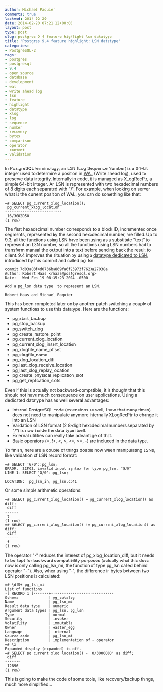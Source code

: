 ```yaml
---
author: Michael Paquier
comments: true
lastmod: 2014-02-20
date: 2014-02-20 07:21:12+00:00
layout: post
type: post
slug: postgres-9-4-feature-highlight-lsn-datatype
title: 'Postgres 9.4 feature highlight: LSN datatype'
categories:
- PostgreSQL-2
tags:
- postgres
- postgresql
- 9.4
- open source
- database
- development
- wal
- write ahead log
- lsn
- feature
- highlight
- datatype
- xlog
- log
- sequence
- number
- recovery
- bytes
- comparison
- operator
- content
- validation
---
```

In PostgreSQL terminology, an LSN (Log Sequence Number) is a 64-bit integer used to determine a position in [WAL](http://www.postgresql.org/docs/devel/static/wal-intro.html) (Write ahead log), used to preserve data integrity. Internally in code, it is managed as XLogRecPtr, a simple 64-bit integer. An LSN is represented with two hexadecimal numbers of 8 digits each separated with "/". For example, when looking on server what is the current position of WAL, you can do something like that:

    =# SELECT pg_current_xlog_location();
     pg_current_xlog_location 
    --------------------------
     16/3002D50
    (1 row)

The first hexadecimal number corresponds to a block ID, incremented once segments, represented by the second hexadecimal number, are filled. Up to 9.3, all the functions using LSN have been using as a substitute "text" to represent an LSN number, so all the functions using LSN numbers had to transform manual the output into a text before sending back the result to client. 9.4 improves the situation by using a [datatype dedicated to LSN](http://www.postgresql.org/docs/devel/static/datatype-pg-lsn.html), introduced by this commit and called pg_lsn:

    commit 7d03a83f4d0736ba869fa6f93973f7623a27038a
    Author: Robert Haas <rhaas@postgresql.org>
    Date:   Wed Feb 19 08:35:23 2014 -0500

    Add a pg_lsn data type, to represent an LSN.

    Robert Haas and Michael Paquier

This has been completed later on by another patch switching a couple of system functions to use this datatype. Here are the functions:

  * pg\_start\_backup
  * pg\_stop\_backup
  * pg\_switch\_xlog
  * pg\_create\_restore\_point
  * pg\_current\_xlog\_location
  * pg\_current\_xlog\_insert\_location
  * pg\_xlogfile\_name\_offset
  * pg\_xlogfile\_name
  * pg\_xlog\_location\_diff
  * pg\_last\_xlog\_receive\_location
  * pg\_last\_xlog\_replay\_location
  * pg\_create\_physical\_replication\_slot
  * pg\_get\_replication\_slots

Even if this is actually not backward-compatible, it is thought that this should not have much consequence on user applications. Using a dedicated datatype has as well several advantages:

  * Internal PostgreSQL code (extensions as well, I saw that many times) does not need to manipulate anymore internally XLogRecPtr to change it into an LSN.
  * Validation of LSN format (2 8-digit hexadecimal numbers separated by "/") is now inside the data type itself.
  * External utilities can really take advantage of that.
  * Basic operators (=, !=, <, >, <=, >=, -) are included in the data type.

To finish, here are a couple of things doable now when manipulating LSNs, like validation of LSN record format:

    =# SELECT 'G/0'::pg_lsn;
    ERROR:  22P02: invalid input syntax for type pg_lsn: "G/0"
    LINE 1: SELECT 'G/0'::pg_lsn;
                   ^
    LOCATION:  pg_lsn_in, pg_lsn.c:41

Or some simple arithmetic operations:

    =# SELECT pg_current_xlog_location() = pg_current_xlog_location() as diff;
     diff 
    ------
     t
    (1 row)
    =# SELECT pg_current_xlog_location() != pg_current_xlog_location() as diff;
     diff 
    ------
     f
    (1 row)

The operator "-" reduces the interest of pg\_xlog\_location\_diff, but it needs to be kept for backward compatibility purposes (actually what this does now is only calling pg_lsn_mi, the function of type pg_lsn called behind operator "-"). Also, when using "-", the difference in bytes between two LSN positions is calculated:

    =# \dfS+ pg_lsn_mi
    List of functions
    -[ RECORD 1 ]-------+-----------------------------
    Schema              | pg_catalog
    Name                | pg_lsn_mi
    Result data type    | numeric
    Argument data types | pg_lsn, pg_lsn
    Type                | normal
    Security            | invoker
    Volatility          | immutable
    Owner               | easter_egg
    Language            | internal
    Source code         | pg_lsn_mi
    Description         | implementation of - operator
    =# \x
    Expanded display (expanded) is off.
    =# SELECT pg_current_xlog_location() - '0/3000000' as diff;
     diff  
    -------
     12896
    (1 row)

This is going to make the code of some tools, like recovery/backup things, much more simplified...
